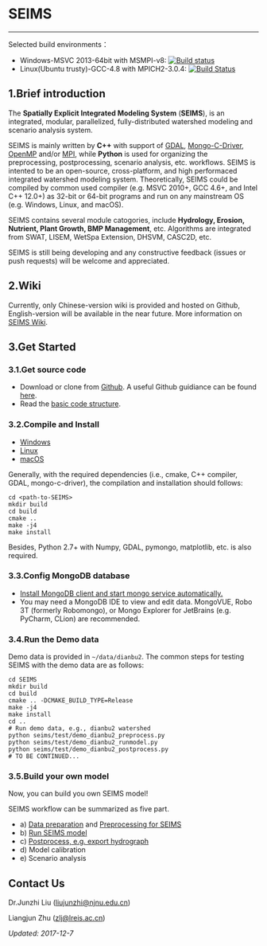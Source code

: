 # SEIMS
-------

Selected build environments：

+ Windows-MSVC 2013-64bit with MSMPI-v8: [![Build status](https://ci.appveyor.com/api/projects/status/i3mxjy0wjgphcyu1/branch/master?svg=true)](https://ci.appveyor.com/project/lreis-2415/seims/branch/master)
+ Linux(Ubuntu trusty)-GCC-4.8 with MPICH2-3.0.4: [![Build Status](http://badges.herokuapp.com/travis/lreis2415/SEIMS?branch=master&env=BUILD_NAME=linux_gcc48&label=linux_gcc48)](https://travis-ci.org/lreis2415/SEIMS)

## 1.Brief introduction

The **Spatially Explicit Integrated Modeling System** (**SEIMS**), is an integrated, modular, parallelized, fully-distributed watershed modeling and scenario analysis system.

SEIMS is mainly written by **C++** with support of [GDAL](https://github.com/OSGeo/gdal), [Mongo-C-Driver](https://github.com/mongodb/mongo-c-driver), [OpenMP](https://en.wikipedia.org/wiki/OpenMP) and/or [MPI](https://en.wikipedia.org/wiki/Message_Passing_Interface), while **Python** is used for organizing the preprocessing, postprocessing, scenario analysis, etc. workflows. SEIMS is intented to be an open-source, cross-platform, and high performaced integrated watershed modeling system. Theoretically, SEIMS could be compiled by common used compiler (e.g. MSVC 2010+, GCC 4.6+, and Intel C++ 12.0+) as 32-bit or 64-bit programs and run on any mainstream OS (e.g. Windows, Linux, and macOS).

SEIMS contains several module catogories, include **Hydrology, Erosion, Nutrient, Plant Growth, BMP Management**, etc. Algorithms are integrated from SWAT, LISEM, WetSpa Extension, DHSVM, CASC2D, etc.

SEIMS is still being developing and any constructive feedback (issues or push requests) will be welcome and appreciated.

## 2.Wiki
Currently, only Chinese-version wiki is provided and hosted on Github, English-version will be available in the near future. More information on [SEIMS Wiki](https://github.com/lreis2415/SEIMS/wiki).

## 3.Get Started
### 3.1.Get source code

+ Download or clone from [Github](https://github.com/lreis2415/SEIMS). A useful Github guidiance can be found [here](https://github.com/lreis2415/SEIMS/wiki/Git-guidance).
+ Read the [basic code structure](https://github.com/lreis2415/SEIMS/blob/master/seims/README.md).

### 3.2.Compile and Install

+ [Windows](https://github.com/lreis2415/SEIMS2017/wiki/Windows)
+ [Linux](https://github.com/lreis2415/SEIMS2017/wiki/Linux)
+ [macOS](https://github.com/lreis2415/SEIMS2017/wiki/macOS)

Generally, with the required dependencies (i.e., cmake, C++ compiler, GDAL, mongo-c-driver), the compilation and installation should follows:

```shell
cd <path-to-SEIMS>
mkdir build
cd build
cmake ..
make -j4
make install
```

Besides, Python 2.7+ with Numpy, GDAL, pymongo, matplotlib, etc. is also required.

### 3.3.Config MongoDB database

+ [Install MongoDB client and start mongo service automatically.](https://github.com/lreis2415/SEIMS2017/wiki/MongoDB-install-and-config)
+ You may need a MongoDB IDE to view and edit data. MongoVUE, Robo 3T (formerly Robomongo), or Mongo Explorer for JetBrains (e.g. PyCharm, CLion) are recommended.

### 3.4.Run the Demo data
Demo data is provided in `~/data/dianbu2`. The common steps for testing SEIMS with the demo data are as follows:

```shell
cd SEIMS
mkdir build
cd build
cmake .. -DCMAKE_BUILD_TYPE=Release
make -j4
make install
cd ..
# Run demo data, e.g., dianbu2 watershed
python seims/test/demo_dianbu2_preprocess.py
python seims/test/demo_dianbu2_runmodel.py
python seims/test/demo_dianbu2_postprocess.py
# TO BE CONTINUED...
```

### 3.5.Build your own model
Now, you can build you own SEIMS model!

SEIMS workflow can be summarized as five part.

+ a) [Data preparation](https://github.com/lreis2415/SEIMS2017/wiki/Data-preparation) and [Preprocessing for SEIMS](https://github.com/lreis2415/SEIMS2017/wiki/Data-preprocess)
+ b) [Run SEIMS model](https://github.com/lreis2415/SEIMS2017/wiki/Executation-and-calibration)
+ c) [Postprocess, e.g. export hydrograph](https://github.com/lreis2415/SEIMS2017/wiki/result-postprocess)
+ d) Model calibration
+ e) Scenario analysis


Contact Us
----------
Dr.Junzhi Liu (liujunzhi@njnu.edu.cn)

Liangjun Zhu (zlj@lreis.ac.cn)

*Updated: 2017-12-7*
